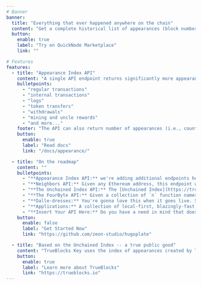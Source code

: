 ```yaml
---
# Banner
banner:
  title: "Everything that ever happened anywhere on the chain"
  content: "Get a complete historical list of appearances (block number, transaction id) for any Ethereum address"
  button:
    enable: true
    label: "Try on QuickNode Marketplace"
    link: ""

# Features
features:
  - title: "Appearance Index API"
    content: "A single API endpoint returns significantly more appearances (block number, transaction ID) than other indexers. Includes:"
    bulletpoints:
      - "regular transactions"
      - "internal transactions"
      - "logs"
      - "token transfers"
      - "withdrawals"
      - "mining and uncle rewards"
      - "and more..."
    footer: "The API can also return number of appearances (i.e., count) for any Ethereum address."
    button:
      enable: true
      label: "Read docs"
      link: "/docs/appearance/"

  - title: "On the roadmap"
    content: ""
    bulletpoints:
      - "**Appearance Index API:** we're adding additional endpoints here including date and time queries and deeper analysis of an address's history (age, first appearance, etc.)"
      - "**Neighbors API:** Given any Ethereum address, this endpoint will return a list of all other addresses that appeared in the same transactions as the given address. If one were to ever solve the Sybil problem, the solution would start with a list of neighbors. Neighbor addresses are called neighbors because they live on the same block."
      - "**The Unchained Index API:** The [Unchained Index](https://trueblocks.io/papers/2023/specification-for-the-unchained-index-v2.0.0-release.pdf) is a novel way to distribute immutable databases such as our Appearance Index using IPFS. This endpoint will return a list of IPFS hashes for the portions of the index relevant to a given address. End uers may download these portions making it impossible for anyone (even us) to censor your access later."
      - "**The FourByte API:** Given a collection of `n` function names and `m` function signatures, this API generates `n x m` fourbyte signatures. When coupled with a frequency tag garnered from on-chain data, this allows 3rd party applications to more easily decode call data and event topics without the need for hard-to-find ABIs or a reliance outside sources. We've already generated many 100s of millions of fourbytes. We're only waiting to deploy them."
      - "**Dalle-dresses:** You're gonna love this when it goes live. Stay tuned."
      - "**Applications:** A collection of local-first, blazingly-fast, perfectly-private desktop applications demonstrating the power of TrueBlocks Key, TrueBlocks Core, and The Unchained Index."
      - "**Insert Your API Here:** Do you have a need in mind that doesn't appear above? We have you covered. Our core code can index anything including performing data extraction customized for your smart contract's needs. (Or any other need for that matter.) Contact us."
    button:
      enable: false
      label: "Get Started Now"
      link: "https://github.com/zeon-studio/hugoplate"

  - title: "Based on the Unchained Index -- a true public good"
    content: "TrueBlocks Key uses the index of appearances created by TrueBlocks Core, which publishes the index as a public good through the Unchained Index smart contract. Unlike Key, Core is fully local, fully decentralized, and open sourced. Both systems are designed to work with any EVM-based blockchain. TrueBlocks Key provides a simple, easy-to-use, cloud-based Web 2.0 interface to this index. "
    button:
      enable: true
      label: "Learn more about TrueBlocks"
      link: "https://trueblocks.io"
---
```

